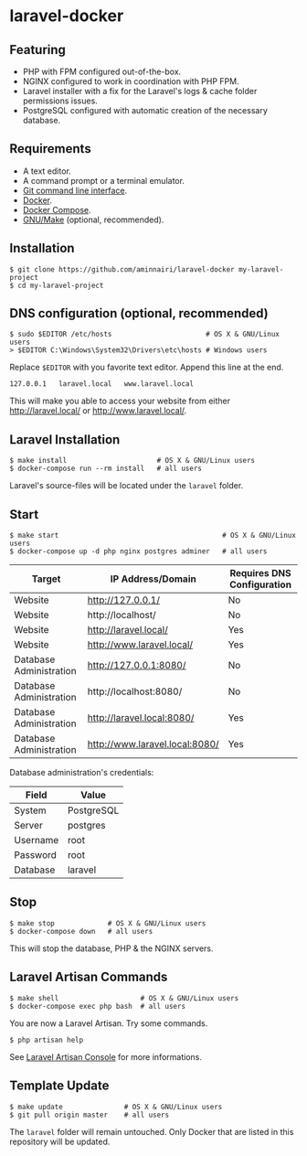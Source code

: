 # laravel-docker

## Featuring

- PHP with FPM configured out-of-the-box.
- NGINX configured to work in coordination with PHP FPM.
- Laravel installer with a fix for the Laravel's logs & cache folder permissions issues.
- PostgreSQL configured with automatic creation of the necessary database.

## Requirements

- A text editor.
- A command prompt or a terminal emulator.
- [Git command line interface](https://git-scm.com/).
- [Docker](https://www.docker.com/).
- [Docker Compose](https://docs.docker.com/compose/).
- [GNU/Make](https://www.gnu.org/software/make/) (optional, recommended).

## Installation

```console
$ git clone https://github.com/aminnairi/laravel-docker my-laravel-project
$ cd my-laravel-project
```

## DNS configuration (optional, recommended)

```console
$ sudo $EDITOR /etc/hosts                       # OS X & GNU/Linux users
> $EDITOR C:\Windows\System32\Drivers\etc\hosts # Windows users
```

Replace `$EDITOR` with you favorite text editor. Append this line at the end.

```
127.0.0.1   laravel.local   www.laravel.local
```

This will make you able to access your website from either http://laravel.local/ or http://www.laravel.local/.

## Laravel Installation

```console
$ make install                      # OS X & GNU/Linux users
$ docker-compose run --rm install   # all users
```

Laravel's source-files will be located under the `laravel` folder.

## Start

```console
$ make start                                        # OS X & GNU/Linux users
$ docker-compose up -d php nginx postgres adminer   # all users
```

Target | IP Address/Domain | Requires DNS Configuration
---|---|---
Website | http://127.0.0.1/ | No
Website | http://localhost/ | No
Website | http://laravel.local/ | Yes
Website | http://www.laravel.local/ | Yes
Database Administration | http://127.0.0.1:8080/ | No
Database Administration | http://localhost:8080/ | No
Database Administration | http://laravel.local:8080/  | Yes
Database Administration | http://www.laravel.local:8080/  | Yes

Database administration's credentials:

Field | Value
---|---
System | PostgreSQL
Server | postgres
Username | root
Password | root
Database | laravel

## Stop

```console
$ make stop             # OS X & GNU/Linux users
$ docker-compose down   # all users
```

This will stop the database, PHP & the NGINX servers.

## Laravel Artisan Commands

```console
$ make shell                    # OS X & GNU/Linux users
$ docker-compose exec php bash  # all users
```

You are now a Laravel Artisan. Try some commands.

```console
$ php artisan help
```

See [Laravel Artisan Console](https://laravel.com/docs/master/artisan) for more informations.

## Template Update

```console
$ make update               # OS X & GNU/Linux users
$ git pull origin master    # all users
```

The `laravel` folder will remain untouched. Only Docker that are listed in this repository will be updated.
